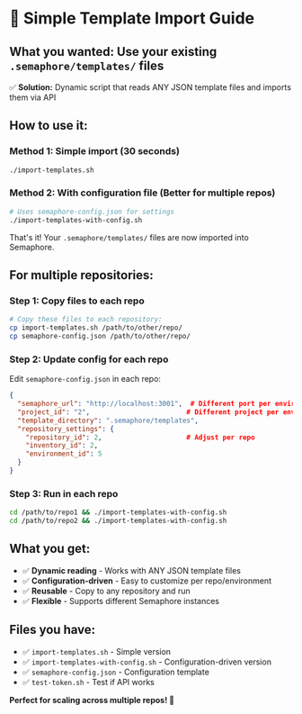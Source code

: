 # 🚀 Simple Template Import Guide

## **What you wanted:** Use your existing `.semaphore/templates/` files

✅ **Solution:** Dynamic script that reads ANY JSON template files and imports them via API

## **How to use it:**

### **Method 1: Simple import** (30 seconds)
```bash
./import-templates.sh
```

### **Method 2: With configuration file** (Better for multiple repos)
```bash
# Uses semaphore-config.json for settings
./import-templates-with-config.sh
```

That's it! Your `.semaphore/templates/` files are now imported into Semaphore.

## **For multiple repositories:**

### **Step 1: Copy files to each repo**
```bash
# Copy these files to each repository:
cp import-templates.sh /path/to/other/repo/
cp semaphore-config.json /path/to/other/repo/
```

### **Step 2: Update config for each repo**
Edit `semaphore-config.json` in each repo:
```json
{
  "semaphore_url": "http://localhost:3001",  # Different port per environment
  "project_id": "2",                        # Different project per environment
  "template_directory": ".semaphore/templates",
  "repository_settings": {
    "repository_id": 2,                     # Adjust per repo
    "inventory_id": 2,
    "environment_id": 5
  }
}
```

### **Step 3: Run in each repo**
```bash
cd /path/to/repo1 && ./import-templates-with-config.sh
cd /path/to/repo2 && ./import-templates-with-config.sh
```

## **What you get:**
- ✅ **Dynamic reading** - Works with ANY JSON template files
- ✅ **Configuration-driven** - Easy to customize per repo/environment
- ✅ **Reusable** - Copy to any repository and run
- ✅ **Flexible** - Supports different Semaphore instances

## **Files you have:**
- ✅ `import-templates.sh` - Simple version  
- ✅ `import-templates-with-config.sh` - Configuration-driven version
- ✅ `semaphore-config.json` - Configuration template
- ✅ `test-token.sh` - Test if API works

**Perfect for scaling across multiple repos! 🎯**
